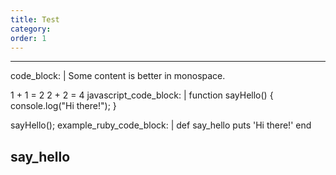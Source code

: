 ```yaml
---
title: Test
category:
order: 1
---
```


---
code_block: |
  Some content is better in monospace.

  1 + 1 = 2
  2 + 2 = 4
javascript_code_block: |
  function sayHello() {
      console.log("Hi there!");
  }

  sayHello();
example_ruby_code_block: |
  def say_hello
    puts 'Hi there!'
  end

  say_hello
---